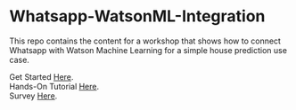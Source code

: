 # Whatsapp-WatsonML-Integration
This repo contains the content for a workshop that shows how to connect Whatsapp with Watson Machine Learning for a simple house prediction use case.

Get Started [Here](https://ibm.biz/WatsonWhatsapp).<br>
Hands-On Tutorial [Here](https://developer.ibm.com/patterns/build-a-framework-that-connects-whatsapp-to-any-watson-service-on-ibm-cloud/). <br>
Survey [Here](https://ibm.biz/BdfzQv).

